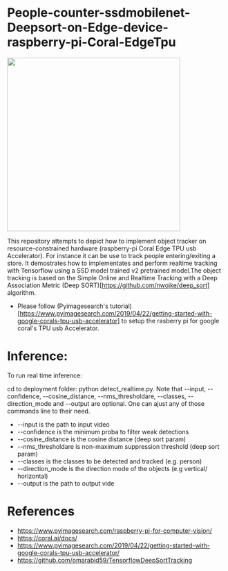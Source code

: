 # People-counter-ssdmobilenet-Deepsort-on-Edge-device-raspberry-pi-Coral-EdgeTpu
<img src="/result.gif" width="400" height="400"/>

This repository attempts to depict how to implement object tracker on resource-constrained hardware (raspberry-pi Coral Edge TPU usb Accelerator). For instance it can be use to track people entering/exiting a store. It demostrates how to implementates and perform realtime tracking with Tensorflow using a SSD model trained v2 pretrained model.The object tracking is based on the Simple Online and Realtime Tracking with a Deep Association Metric (Deep SORT)[https://github.com/nwojke/deep_sort] algorithm.

  - Please follow (Pyimagesearch's tutorial)[https://www.pyimagesearch.com/2019/04/22/getting-started-with-google-corals-tpu-usb-accelerator] to setup the rasberry pi for google coral's TPU usb Accelerator.
 
# Inference:

To run real time inference:

cd to deployment folder:
python detect_realtime.py.
Note that --input, --confidence,  --cosine_distance, --nms_thresholdare, --classes, --direction_mode and --output are optional. One can ajust any of those commands line to their need. 
  - --input is the path to input video
  - --confidence is the  minimum proba to filter weak detections
  - --cosine_distance is the cosine distance (deep sort param)
  - --nms_thresholdare is non-maximum suppression threshold (deep sort param)
  - --classes is the classes to be detected and tracked (e.g. person)
  - --direction_mode is the direction mode of the objects (e.g vertical/ horizontal)
  - --output is the path to output vide

# References

  - https://www.pyimagesearch.com/raspberry-pi-for-computer-vision/
  - https://coral.ai/docs/
  - https://www.pyimagesearch.com/2019/04/22/getting-started-with-google-corals-tpu-usb-accelerator/
  - https://github.com/omarabid59/TensorflowDeepSortTracking
